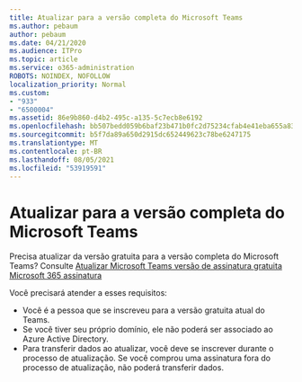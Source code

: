 ```yaml
---
title: Atualizar para a versão completa do Microsoft Teams
ms.author: pebaum
author: pebaum
ms.date: 04/21/2020
ms.audience: ITPro
ms.topic: article
ms.service: o365-administration
ROBOTS: NOINDEX, NOFOLLOW
localization_priority: Normal
ms.custom:
- "933"
- "6500004"
ms.assetid: 86e9b860-d4b2-495c-a135-5c7ecb8e6192
ms.openlocfilehash: bb507bedd059b6baf23b471b0fc2d75234cfab4e41eba655a83a645c65669680
ms.sourcegitcommit: b5f7da89a650d2915dc652449623c78be6247175
ms.translationtype: MT
ms.contentlocale: pt-BR
ms.lasthandoff: 08/05/2021
ms.locfileid: "53919591"
---
```

# <a name="upgrade-to-the-full-version-of-microsoft-teams"></a>Atualizar para a versão completa do Microsoft Teams

Precisa atualizar da versão gratuita para a versão completa do Microsoft Teams? Consulte [Atualizar Microsoft Teams versão de assinatura gratuita Microsoft 365 assinatura](https://docs.microsoft.com/microsoftteams/upgrade-freemium)

Você precisará atender a esses requisitos:

- Você é a pessoa que se inscreveu para a versão gratuita atual do Teams.
- Se você tiver seu próprio domínio, ele não poderá ser associado ao Azure Active Directory.
- Para transferir dados ao atualizar, você deve se inscrever durante o processo de atualização. Se você comprou uma assinatura fora do processo de atualização, não poderá transferir dados.
